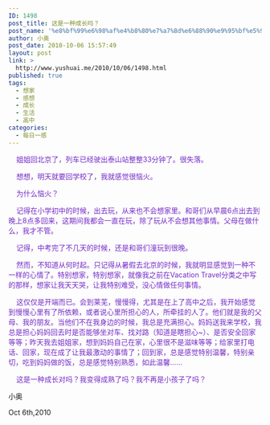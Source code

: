 ```yaml
---
ID: 1498
post_title: 这是一种成长吗？
post_name: '%e8%bf%99%e6%98%af%e4%b8%80%e7%a7%8d%e6%88%90%e9%95%bf%e5%90%97%ef%bc%9f'
author: 小奥
post_date: 2010-10-06 15:57:49
layout: post
link: >
  http://www.yushuai.me/2010/10/06/1498.html
published: true
tags:
  - 想家
  - 感想
  - 成长
  - 生活
  - 高中
categories:
  - 每日一感
---
```

<p>&#160;&#160;&#160; <font color="#742bc6">姐姐回北京了，列车已经驶出泰山站整整33分钟了。很失落。</font></p>  <p><font color="#742bc6">&#160;&#160;&#160; 想想，明天就要回学校了，我就感觉很恼火。</font></p>  <p><font color="#742bc6">&#160;&#160;&#160; 为什么恼火？</font></p> <!--more--><font color="#742bc6"></font>  <p><font color="#742bc6">&#160;&#160;&#160; 记得在小学初中的时候，出去玩，从来也不会想家里。和哥们从早晨6点出去到晚上8点多回来，这期间我都会一直在玩，除了玩从不会想其他事情。父母在做什么，我才不管。</font></p>  <p><font color="#742bc6">&#160;&#160;&#160; 记得，中考完了不几天的时候，还是和哥们潼玩到很晚。</font></p>  <p><font color="#742bc6">&#160;&#160;&#160; 然而，不知道从何时起。只记得从暑假去北京的时候，我就明显感觉到一种不一样的心情了。特别想家，特别想家，就像我之前在Vacation Travel分类之中写的那样，想家让我天天哭，让我特别难受，没心情做任何事情。</font></p>  <p><font color="#742bc6">&#160;&#160;&#160; 这仅仅是开端而已。会到莱芜，慢慢得，尤其是在上了高中之后，我开始感觉到慢慢心里有了所依赖，或者说心里所担心的人，所牵挂的人了。他们就是我的父母、我的朋友。当他们不在我身边的时候，我总是充满担心。妈妈送我来学校，我总是担心妈妈回去时是否能够坐对车、找对路（知道是瞎担心~）、是否安全回家等等；昨天我去姐姐家，想到妈妈自己在家，心里很不是滋味等等；给家里打电话、回家，现在成了让我最激动的事情了；回到家，总是感觉特别温馨，特别亲切，吃到妈妈做的饭，总是感觉特别熟悉，如此温馨……</font></p>  <p><font color="#742bc6">&#160;&#160;&#160; 这是一种成长对吗？我变得成熟了吗？我不再是小孩子了吗？</font></p>  <p>小奥</p>  <p>Oct 6th,2010</p>